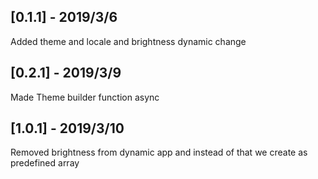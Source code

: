 ## [0.1.1] - 2019/3/6

Added theme and locale and brightness dynamic change  


## [0.2.1] - 2019/3/9

Made Theme builder function async

## [1.0.1] - 2019/3/10

Removed brightness from dynamic app and instead of that we create as predefined array
